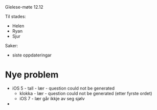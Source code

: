 Gïelese-møte 12.12

Til stades:
* Helen
* Ryan
* Sjur

Saker:

* siste oppdateringar

# Nye problem

* iOS 5 - tall - lær - question could not be generated
    - klokka - lær - question could not be generated (etter fyrste ordet)
    - iOS 7 - lær går ikkje av seg sjølv
* <title /> er no "aajege-app" -> Gïelese
* bookmark ikon for appen?
* iOS 5 - bookmark app var zooma inn når den byrja
* iOS 5 simulator (av og til) - "Cannot Open aajege-app" - could not be opened because it could not connect to the server.
* kvit kant nedst på skjermen
* Tsåahka - betydningar er ganske lange: "Klokka er fe..."
  - tekst over fleire linje i ordlista viss det trengst (iPad fungerer no litt betre enn iPhone)
  - fjern "Klockan är" / "Klokka er"
* iOS 5 - Tsåahka - fjern ein del mellomrom over ordet
* Sjur får 50 poeng sjølv om han hev trykka feil først
* overskrifta manglar i "Jïehtesh"
* overskrifta mangler i Lær og Øv, men står på ordlista.
* spar innlogingsinformasjon
* problem med tilbakepil framleis?

# Frå epost-oppsummeringa:

## Gjort:

* passord omstelling nesten ferdig (tek god ein del tid for å implementera noko
  med god sikkerheit)
* ein del gransking med video, men ikkje implementert enno
  - h.264 med fallback til GIF
* intern generalisering, slik at nye kategoriar fungerar med mindre arbeid:
    - heelsedh fungerar att
    - tsåahka fungerar
    - oppdatert lydfiler til ååredæjja
* kortare flæsj
* tjueen, tjueett -> tjueen
* visuelt tilbakemelding om at lyden spelar / lastar ned.
* nye bilæte for underkategoriar til natur
* fix: lyd spelar ein gong på byrjinga av oppgåva
* tok bort statistikk frå ordlista
* fiksa ein del problem med nedgradering av poeng, men treng testing på ulike enheitar
* back-knapp på kategorimeny

## Ikkje gjort

Sjå på trello for alt, men nokre av dei viktigaste:

* feedback audio
* lang tid på nedlasting av video (granska, treng berre å implementera)
- løysing er ein del mediastorleik og komprimering på forhånd, og ein del nginx konfigurasjon.
* kategoribakgrunn skiftar rundt ein gong
* tilbakeknapp på statistikk går ikkje attende til staden der ein var
* ulike små ting som gjeld implementering av ulike ting, som eg ikkje vil
  kjede dykk med ;)
* bookmark bobbel

# Neste møte

Torsdag 19.12 kl 8.00 norsk tid.
